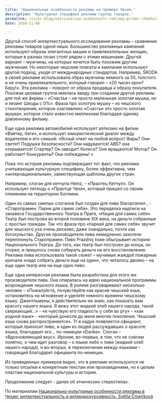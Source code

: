 ```yaml
---
title: 'Национальные осовбенности рекламы на примере Чехии.'
description: 'Культурная специфика рекламы группы товаров.'
permalink: /ru/pr-blog/natsionalnye-osobennosti-reklamy-primer-chekhii-chast-ii
date: 2010-11-06

---
```


Другой способ интертекстуального исследования рекламы – сравнение рекламы товаров одной ниши.  Большинство рекламных кампаний  используют образы элегантных машин и привлекательных женщин, которые в разных позах стоят рядом с этими машинами.  Другой вариант – мужчины, на которых хочется быть похожим другим мужчинам. Но некоторые чешские плакаты и кампании используют другой подход, уходя от международных стандартов.  Например, ŠKODA в своей рекламе использовала образ мужчины немного за 50, толстого и не очень привлекательного, который говорил – «20 тысяч крон? Беру!».  Эта реклама – поворот от образа продавца к образу покупателя. Похожая целевая группа имелась ввиду при создании другой рекламы для той же фирмы – «Счастье – не просто маленькая золотая мушка, но и лизинг Шкоды с 0%». Фраза про золотую мушку – из чешского стихотворения, которое озаглавлено «Счастье это просто золотая мушка», которое стало известно миллионам благодаря одному довоенному фильму.

Еще одна реклама автомобилей использует аллюзию на фильм «Вэйтер, беги», и использует юмористический диалог между водителем и его семьей: «Ясный ответ на любой вопрос! Фары? Они светят! Подушки безопасности? Они надуваются! ABS? она открывается! Стартер? Он заводит! Колеса? Они вращаются! Мотор? Он работает! Конкуренты? Они побеждены! »

Пока что история рекламы подтверждает тот факт, что реклама учитывающая культурную специфику, более эффективна, чем «интернациональная», заимствующая шаблоны других стран.

Например, слоган для кетчупа Heinz, - «Праотец Кетчуп». Он использует легенду о «Праотце Чехе», который пришел со своим племенем на территорию Богемии.

Один из самых смелых слоганов был создан для пива Staropramen ,  - «Старопрамен. Парни для самих себя». Это переделка надписи на занавесе Государственного Театра в Праге, «Нация для самих себя».  Театр был построен во второй половине XIX века, на деньги собранные с простых граждан.  Так что фраза про «парней для самих себя» звучит для чешского уха очень рисково, даже скандально, почти как богохульство.  Другие производители пива немедленно захотели переплюнуть Старопрамен. Пиво Prazdroj тоже обыгрывает историю Национального Театра. До того, как театр был построен до конца, он сгорел, и пришлось снова собирать деньги на его восстановление. Реклама пива использовала такой сюжет – мучимые жаждой пожарные кричали «надо собрать деньги еще на один»,  что читалось двояко – на еще один театр или на еще одно пиво.

Еще одна интересная реклама была разработана для этого же производителя пива. Она опиралась на идею национальной программы возрождения чешского языка. В ролике разговаривают несколько человек – «Пожалуйста, почувствуйте как красив чешский язык, остановитесь на мгновение и уделите немного времени чешскому языку. Джентльмены, я действительно не знаю, как показать вам красоту нашего языка. Я вижу этот жидкий хлеб нашего народа, такой сверкающий…» - «я чувствую его гладкость у себя во рту» - «как родной язык» - «который донесли до меня многие поколения. Чешский язык снова распространяется». Тт в кадре появляется официант, который приносит пиво, и один из людей рассуждавших о красоте языка,  благодарит его… по-немецки «Danke». Слоган – «Вдохновляющий вкус». Ирония, во-первых, в том, что не совсем понятно, о чем идет разговор – о языке либо о пиве (жидкий хлеб нашего народа), и во-вторых, в переключении между языками – говорящий благодарит официанта по-немецки.

Из приведенных примеров видно, что в рекламе используются не только отсылки к конкретным текстам или произведениям,  но к целым пластам национальной культуры и истории.

Продолжение следует - далее об этнических стереотипах.

По материалам <a href="https://dlib.lib.cas.cz/3125/1/2.cmejrkova_s.77-92.pd"> Национально-культурные особенности рекламы в Чехии: интертекстуальность и интердискурсивность, Světla Čmejrková </a>

